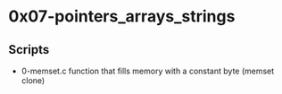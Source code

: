 # 0x07-pointers_arrays_strings

## Scripts

- 0-memset.c
	function that fills memory with a constant byte (memset clone)

